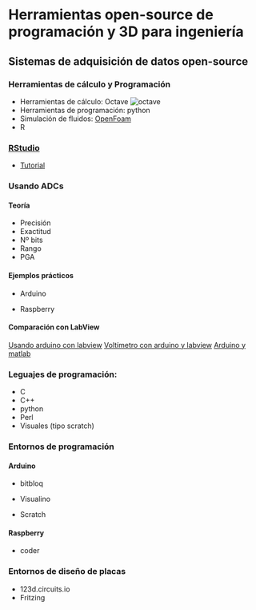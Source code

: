 
# Herramientas open-source de programación y 3D para ingeniería 

## Sistemas de adquisición de datos open-source 

### Herramientas de cálculo y Programación
* Herramientas de cálculo: Octave
![octave](http://mcx.sourceforge.net/upload/octave_mcxlab.png)
* Herramientas de programación: python
* Simulación de fluidos: [OpenFoam](http://www.openfoam.com/)
* R

### [RStudio](http://www.rstudio.com)

* [Tutorial](http://javacasm.github.io//Aprendiendo-a-usar-R/ )

### Usando ADCs

#### Teoría

* Precisión
* Exactitud
* Nº bits
* Rango
* PGA

#### Ejemplos prácticos

* Arduino

* Raspberry


#### Comparación con LabView

[Usando arduino con labview](https://geekytheory.com/arduino-y-labview/)
[Voltímetro con arduino y labview](https://geekytheory.com/labview-arduino-voltimetro/)
[Arduino y matlab](https://geekytheory.com/matlab-arduino-serial-port-communication/)

### Leguajes de programación:

* C
* C++
* python
* Perl
* Visuales (tipo scratch)



### Entornos de programación

#### Arduino

* bitbloq

* Visualino

* Scratch


#### Raspberry

* coder

### Entornos de diseño de placas

* 123d.circuits.io
* Fritzing
